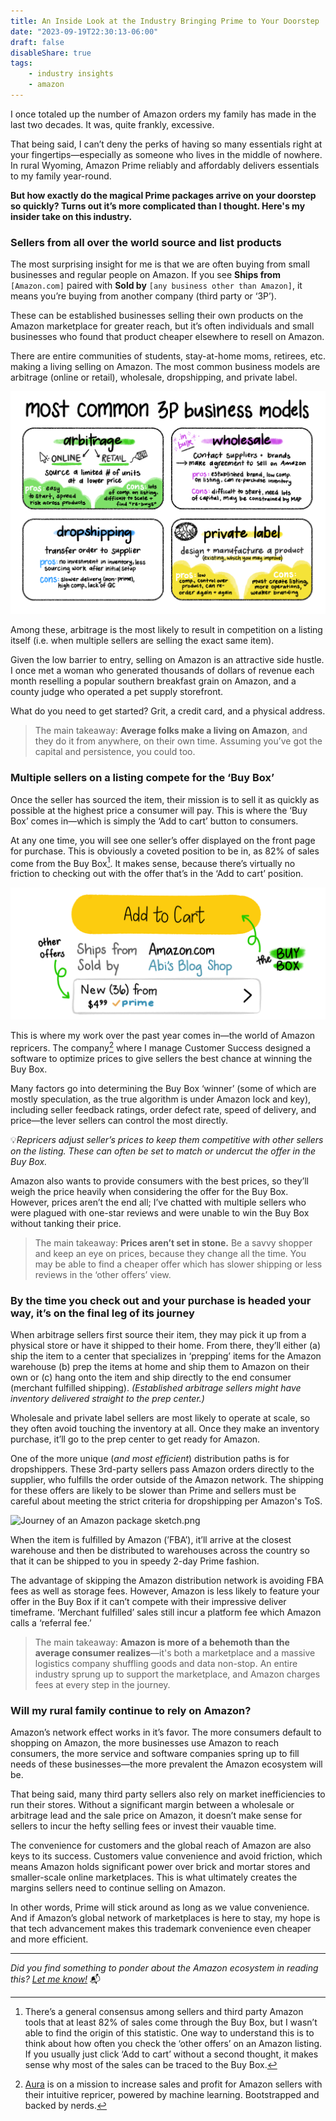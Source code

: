 ```yaml
---
title: An Inside Look at the Industry Bringing Prime to Your Doorstep
date: "2023-09-19T22:30:13-06:00"
draft: false
disableShare: true
tags:
    - industry insights
    - amazon
---
```


I once totaled up the number of Amazon orders my family has made in the last two decades. It was, quite frankly, excessive.

That being said, I can’t deny the perks of having so many essentials right at your fingertips—especially as someone who lives in the middle of nowhere. In rural Wyoming, Amazon Prime reliably and affordably delivers essentials to my family year-round.

**But how exactly do the magical Prime packages arrive on your doorstep so quickly? Turns out it’s more complicated than I thought. Here's my insider take on this industry.**

### **Sellers from all over the world source and list products**

The most surprising insight for me is that we are often buying from small businesses and regular people on Amazon. If you see **Ships from** `[Amazon.com]` paired with **Sold by** `[any business other than Amazon]`, it means you’re buying from another company (third party or ‘3P’).

These can be established businesses selling their own products on the Amazon marketplace for greater reach, but it’s often individuals and small businesses who found that product cheaper elsewhere to resell on Amazon.

There are entire communities of students, stay-at-home moms, retirees, etc. making a living selling on Amazon. The most common business models are arbitrage (online or retail), wholesale, dropshipping, and private label.

![Most common 3P Business Models Sketch.png](1+.png)

Among these, arbitrage is the most likely to result in competition on a listing itself (i.e. when multiple sellers are selling the exact same item).

Given the low barrier to entry, selling on Amazon is an attractive side hustle. I once met a woman who generated thousands of dollars of revenue each month reselling a popular southern breakfast grain on Amazon, and a county judge who operated a pet supply storefront.

What do you need to get started? Grit, a credit card, and a physical address.

> The main takeaway: **Average folks make a living on Amazon**, and they do it from anywhere, on their own time. Assuming you’ve got the capital and persistence, you could too.
> 

### **Multiple sellers on a listing compete for the ‘Buy Box’**

Once the seller has sourced the item, their mission is to sell it as quickly as possible at the highest price a consumer will pay. This is where the ‘Buy Box’ comes in—which is simply the ‘Add to cart’ button to consumers.

At any one time, you will see one seller’s offer displayed on the front page for purchase. This is obviously a coveted position to be in, as 82% of sales come from the Buy Box[^1]. It makes sense, because there’s virtually no friction to checking out with the offer that’s in the ‘Add to cart’ position.

![Buy Box Sketch.png](2.png)

This is where my work over the past year comes in—the world of Amazon repricers. The company[^2] where I manage Customer Success designed a software to optimize prices to give sellers the best chance at winning the Buy Box. 

Many factors go into determining the Buy Box ‘winner’ (some of which are mostly speculation, as the true algorithm is under Amazon lock and key), including seller feedback ratings, order defect rate, speed of delivery, and price—the lever sellers can control the most directly. 

💡*Repricers adjust seller’s prices to keep them competitive with other sellers on the listing. These can often be set to match or undercut the offer in the Buy Box.*

Amazon also wants to provide consumers with the best prices, so they’ll weigh the price heavily when considering the offer for the Buy Box. However, prices aren’t the end all; I’ve chatted with multiple sellers who were plagued with one-star reviews and were unable to win the Buy Box without tanking their price.

> The main takeaway: **Prices aren’t set in stone.** Be a savvy shopper and keep an eye on prices, because they change all the time. You may be able to find a cheaper offer which has slower shipping or less reviews in the ‘other offers’ view.
> 

### **By the time you check out and your purchase is headed your way, it’s on the final leg of its journey**

When arbitrage sellers first source their item, they may pick it up from a physical store or have it shipped to their home. From there, they’ll either (a) ship the item to a center that specializes in ‘prepping’ items for the Amazon warehouse (b) prep the items at home and ship them to Amazon on their own or (c) hang onto the item and ship directly to the end consumer (merchant fulfilled shipping). *(Established arbitrage sellers might have inventory delivered straight to the prep center.)*

Wholesale and private label sellers are most likely to operate at scale, so they often avoid touching the inventory at all. Once they make an inventory purchase, it’ll go to the prep center to get ready for Amazon.

One of the more unique (*and most efficient*) distribution paths is for dropshippers. These 3rd-party sellers pass Amazon orders directly to the supplier, who fulfills the order outside of the Amazon network. The shipping for these offers are likely to be slower than Prime and sellers must be careful about meeting the strict criteria for dropshipping per Amazon's ToS.

![Journey of an Amazon package sketch.png](3.png)

When the item is fulfilled by Amazon (’FBA’), it’ll arrive at the closest warehouse and then be distributed to warehouses across the country so that it can be shipped to you in speedy 2-day Prime fashion. 

The advantage of skipping the Amazon distribution network is avoiding FBA fees as well as storage fees. However, Amazon is less likely to feature your offer in the Buy Box if it can’t compete with their impressive deliver timeframe. ‘Merchant fulfilled’ sales still incur a platform fee which Amazon calls a ‘referral fee.’

> The main takeaway: **Amazon is more of a behemoth than the average consumer realizes**—it's both a marketplace and a massive logistics company shuffling goods and data non-stop. An entire industry sprung up to support the marketplace, and Amazon charges fees at every step in the journey.
> 

### Will my rural family continue to rely on Amazon?

Amazon’s network effect works in it’s favor. The more consumers default to shopping on Amazon, the more businesses use Amazon to reach consumers, the more service and software companies spring up to fill needs of these businesses—the more prevalent the Amazon ecosystem will be. 

That being said, many third party sellers also rely on market inefficiencies to run their stores. Without a significant margin between a wholesale or arbitrage lead and the sale price on Amazon, it doesn’t make sense for sellers to incur the hefty selling fees or invest their vauable time.

The convenience for customers and the global reach of Amazon are also keys to its success. Customers value convenience and avoid friction, which means Amazon holds significant power over brick and mortar stores and smaller-scale online marketplaces. This is what ultimately creates the margins sellers need to continue selling on Amazon.

In other words, Prime will stick around as long as we value convenience. And if Amazon’s global network of marketplaces is here to stay, my hope is that tech advancement makes this trademark convenience even cheaper and more efficient. 

---
*Did you find something to ponder about the Amazon ecosystem in reading this?*
*[Let me know!](https://twitter.com/messages/compose?recipient_id=2381079666)* 📬

[^1]: There’s a general consensus among sellers and third party Amazon tools that at least 82% of sales come through the Buy Box, but I wasn’t able to find the origin of this statistic. One way to understand this is to think about how often you check the ‘other offers’ on an Amazon listing. If you usually just click ‘Add to cart’ without a second thought, it makes sense why most of the sales can be traced to the Buy Box.

[^2]: [Aura](https://goaura.com/one) is on a mission to increase sales and profit for Amazon sellers with their intuitive repricer, powered by machine learning. Bootstrapped and backed by nerds.